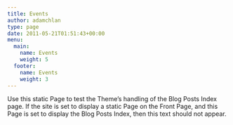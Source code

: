 ```yaml
---
title: Events
author: adamchlan
type: page
date: 2011-05-21T01:51:43+00:00
menu: 
  main:
    name: Events
    weight: 5
  footer:
    name: Events
    weight: 3
---
```


Use this static Page to test the Theme&#8217;s handling of the Blog Posts Index page. If the site is set to display a static Page on the Front Page, and this Page is set to display the Blog Posts Index, then this text should not appear.